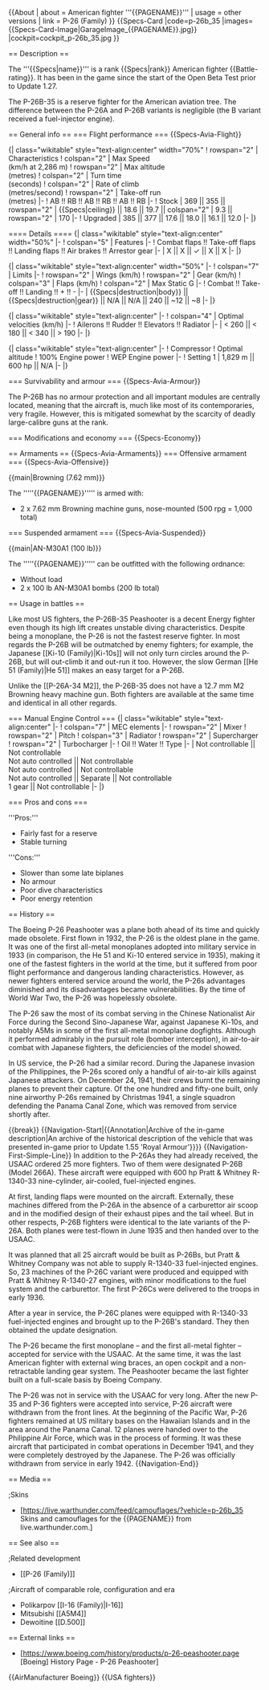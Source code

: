 {{About
| about = American fighter '''{{PAGENAME}}'''
| usage = other versions
| link = P-26 (Family)
}}
{{Specs-Card
|code=p-26b_35
|images={{Specs-Card-Image|GarageImage_{{PAGENAME}}.jpg}}
|cockpit=cockpit_p-26b_35.jpg
}}

== Description ==

<!-- ''In the description, the first part should be about the history of and the creation and combat usage of the aircraft, as well as its key features. In the second part, tell the reader about the aircraft in the game. Insert a screenshot of the vehicle, so that if the novice player does not remember the vehicle by name, he will immediately understand what kind of vehicle the article is talking about.'' -->

The '''{{Specs|name}}''' is a rank {{Specs|rank}} American fighter {{Battle-rating}}. It has been in the game since the start of the Open Beta Test prior to Update 1.27.

The P-26B-35 is a reserve fighter for the American aviation tree. The difference between the P-26A and P-26B variants is negligible (the B variant received a fuel-injector engine).

== General info ==
=== Flight performance ===
{{Specs-Avia-Flight}}

<!-- ''Describe how the aircraft behaves in the air. Speed, manoeuvrability, acceleration and allowable loads - these are the most important characteristics of the vehicle.'' -->

{| class="wikitable" style="text-align:center" width="70%"
! rowspan="2" | Characteristics
! colspan="2" | Max Speed<br>(km/h at 2,286 m)
! rowspan="2" | Max altitude<br>(metres)
! colspan="2" | Turn time<br>(seconds)
! colspan="2" | Rate of climb<br>(metres/second)
! rowspan="2" | Take-off run<br>(metres)
|-
! AB !! RB !! AB !! RB !! AB !! RB
|-
! Stock
| 369 || 355 || rowspan="2" | {{Specs|ceiling}} || 18.6 || 19.7 || colspan="2" | 9.3 || rowspan="2" | 170
|-
! Upgraded
| 385 || 377 || 17.6 || 18.0 || 16.1 || 12.0
|-
|}

==== Details ====
{| class="wikitable" style="text-align:center" width="50%"
|-
! colspan="5" | Features
|-
! Combat flaps !! Take-off flaps !! Landing flaps !! Air brakes !! Arrestor gear
|-
| X || X || ✓ || X || X <!-- ✓ -->
|-
|}

{| class="wikitable" style="text-align:center" width="50%"
|-
! colspan="7" | Limits
|-
! rowspan="2" | Wings (km/h)
! rowspan="2" | Gear (km/h)
! colspan="3" | Flaps (km/h)
! colspan="2" | Max Static G
|-
! Combat !! Take-off !! Landing !! + !! -
|-
| {{Specs|destruction|body}} || {{Specs|destruction|gear}} || N/A || N/A || 240 || ~12 || ~8
|-
|}

{| class="wikitable" style="text-align:center"
|-
! colspan="4" | Optimal velocities (km/h)
|-
! Ailerons !! Rudder !! Elevators !! Radiator
|-
| < 260 || < 180 || < 340 || > 190
|-
|}

{| class="wikitable" style="text-align:center"
|-
! Compressor
! Optimal altitude
! 100% Engine power
! WEP Engine power
|-
! Setting 1
| 1,829 m || 600 hp || N/A
|-
|}

=== Survivability and armour ===
{{Specs-Avia-Armour}}

<!-- ''Examine the survivability of the aircraft. Note how vulnerable the structure is and how secure the pilot is, whether the fuel tanks are armoured, etc. Describe the armour, if there is any, and also mention the vulnerability of other critical aircraft systems.'' -->

The P-26B has no armour protection and all important modules are centrally located, meaning that the aircraft is, much like most of its contemporaries, very fragile. However, this is mitigated somewhat by the scarcity of deadly large-calibre guns at the rank.

=== Modifications and economy ===
{{Specs-Economy}}

== Armaments ==
{{Specs-Avia-Armaments}}
=== Offensive armament ===
{{Specs-Avia-Offensive}}

<!-- ''Describe the offensive armament of the aircraft, if any. Describe how effective the cannons and machine guns are in a battle, and also what belts or drums are better to use. If there is no offensive weaponry, delete this subsection.'' -->

{{main|Browning (7.62 mm)}}

The '''''{{PAGENAME}}''''' is armed with:

- 2 x 7.62 mm Browning machine guns, nose-mounted (500 rpg = 1,000 total)

=== Suspended armament ===
{{Specs-Avia-Suspended}}

<!-- ''Describe the aircraft's suspended armament: additional cannons under the wings, bombs, rockets and torpedoes. This section is especially important for bombers and attackers. If there is no suspended weaponry remove this subsection.'' -->

{{main|AN-M30A1 (100 lb)}}

The '''''{{PAGENAME}}''''' can be outfitted with the following ordnance:

- Without load
- 2 x 100 lb AN-M30A1 bombs (200 lb total)

== Usage in battles ==

<!-- ''Describe the tactics of playing in the aircraft, the features of using aircraft in a team and advice on tactics. Refrain from creating a "guide" - do not impose a single point of view, but instead, give the reader food for thought. Examine the most dangerous enemies and give recommendations on fighting them. If necessary, note the specifics of the game in different modes (AB, RB, SB).'' -->

Like most US fighters, the P-26B-35 Peashooter is a decent Energy fighter even though its high lift creates unstable diving characteristics. Despite being a monoplane, the P-26 is not the fastest reserve fighter. In most regards the P-26B will be outmatched by enemy fighters; for example, the Japanese [[Ki-10 (Family)|Ki-10s]] will not only turn circles around the P-26B, but will out-climb it and out-run it too. However, the slow German [[He 51 (Family)|He 51]] makes an easy target for a P-26B.

Unlike the [[P-26A-34 M2]], the P-26B-35 does not have a 12.7 mm M2 Browning heavy machine gun. Both fighters are available at the same time and identical in all other regards.

=== Manual Engine Control ===
{| class="wikitable" style="text-align:center"
|-
! colspan="7" | MEC elements
|-
! rowspan="2" | Mixer
! rowspan="2" | Pitch
! colspan="3" | Radiator
! rowspan="2" | Supercharger
! rowspan="2" | Turbocharger
|-
! Oil !! Water !! Type
|-
| Not controllable || Not controllable<br>Not auto controlled || Not controllable<br>Not auto controlled || Not controllable<br>Not auto controlled || Separate || Not controllable<br>1 gear || Not controllable
|-
|}

=== Pros and cons ===

<!-- ''Summarise and briefly evaluate the vehicle in terms of its characteristics and combat effectiveness. Mark its pros and cons in the bulleted list. Try not to use more than 6 points for each of the characteristics. Avoid using categorical definitions such as "bad", "good" and the like - use substitutions with softer forms such as "inadequate" and "effective".'' -->

'''Pros:'''

- Fairly fast for a reserve
- Stable turning

'''Cons:'''

- Slower than some late biplanes
- No armour
- Poor dive characteristics
- Poor energy retention

== History ==

<!-- ''Describe the history of the creation and combat usage of the aircraft in more detail than in the introduction. If the historical reference turns out to be too long, take it to a separate article, taking a link to the article about the vehicle and adding a block "/History" (example: <nowiki>https://wiki.warthunder.com/(Vehicle-name)/History</nowiki>) and add a link to it here using the <code>main</code> template. Be sure to reference text and sources by using <code><nowiki><ref></ref></nowiki></code>, as well as adding them at the end of the article with <code><nowiki><references /></nowiki></code>. This section may also include the vehicle's dev blog entry (if applicable) and the in-game encyclopedia description (under <code><nowiki>=== In-game description ===</nowiki></code>, also if applicable).'' -->

The Boeing P-26 Peashooter was a plane both ahead of its time and quickly made obsolete. First flown in 1932, the P-26 is the oldest plane in the game. It was one of the first all-metal monoplanes adopted into military service in 1933 (in comparison, the He 51 and Ki-10 entered service in 1935), making it one of the fastest fighters in the world at the time, but it suffered from poor flight performance and dangerous landing characteristics. However, as newer fighters entered service around the world, the P-26s advantages diminished and its disadvantages became vulnerabilities. By the time of World War Two, the P-26 was hopelessly obsolete.

The P-26 saw the most of its combat serving in the Chinese Nationalist Air Force during the Second Sino-Japanese War, against Japanese Ki-10s, and notably A5Ms in some of the first all-metal monoplane dogfights. Although it performed admirably in the pursuit role (bomber interception), in air-to-air combat with Japanese fighters, the deficiencies of the model showed.

In US service, the P-26 had a similar record. During the Japanese invasion of the Philippines, the P-26s scored only a handful of air-to-air kills against Japanese attackers. On December 24, 1941, their crews burnt the remaining planes to prevent their capture. Of the one hundred and fifty-one built, only nine airworthy P-26s remained by Christmas 1941, a single squadron defending the Panama Canal Zone, which was removed from service shortly after.

{{break}}
{{Navigation-Start|{{Annotation|Archive of the in-game description|An archive of the historical description of the vehicle that was presented in-game prior to Update 1.55 'Royal Armour'}}}}
{{Navigation-First-Simple-Line}}
In addition to the P-26As they had already received, the USAAC ordered 25 more fighters. Two of them were designated P-26B (Model 266A). These aircraft were equipped with 600 hp Pratt & Whitney R-1340-33 nine-cylinder, air-cooled, fuel-injected engines.

At first, landing flaps were mounted on the aircraft. Externally, these machines differed from the Р-26A in the absence of a carburettor air scoop and in the modified design of their exhaust pipes and the tail wheel. But in other respects, P-26B fighters were identical to the late variants of the P-26A. Both planes were test-flown in June 1935 and then handed over to the USAAC.

It was planned that all 25 aircraft would be built as P-26Bs, but Pratt & Whitney Company was not able to supply R-1340-33 fuel-injected engines. So, 23 machines of the P-26C variant were produced and equipped with Pratt & Whitney R-1340-27 engines, with minor modifications to the fuel system and the carburettor. The first P-26Cs were delivered to the troops in early 1936.

After a year in service, the P-26C planes were equipped with R-1340-33 fuel-injected engines and brought up to the P-26B's standard. They then obtained the update designation.

The P-26 became the first monoplane – and the first all-metal fighter – accepted for service with the USAAC. At the same time, it was the last American fighter with external wing braces, an open cockpit and a non-retractable landing gear system. The Peashooter became the last fighter built on a full-scale basis by Boeing Company.

The P-26 was not in service with the USAAC for very long. After the new P-35 and P-36 fighters were accepted into service, P-26 aircraft were withdrawn from the front lines. At the beginning of the Pacific War, P-26 fighters remained at US military bases on the Hawaiian Islands and in the area around the Panama Canal. 12 planes were handed over to the Philippine Air Force, which was in the process of forming. It was these aircraft that participated in combat operations in December 1941, and they were completely destroyed by the Japanese. The P-26 was officially withdrawn from service in early 1942.
{{Navigation-End}}

== Media ==

<!-- ''Excellent additions to the article would be video guides, screenshots from the game, and photos.'' -->

;Skins

- [https://live.warthunder.com/feed/camouflages/?vehicle=p-26b_35 Skins and camouflages for the {{PAGENAME}} from live.warthunder.com.]

== See also ==

<!-- ''Links to the articles on the War Thunder Wiki that you think will be useful for the reader, for example:''
* ''reference to the series of the aircraft;''
* ''links to approximate analogues of other nations and research trees.'' -->

;Related development

- [[P-26 (Family)]]

;Aircraft of comparable role, configuration and era

- Polikarpov [[I-16 (Family)|I-16]]
- Mitsubishi [[A5M4]]
- Dewoitine [[D.500]]

== External links ==

<!-- ''Paste links to sources and external resources, such as:''
* ''topic on the official game forum;''
* ''other literature.'' -->

- [https://www.boeing.com/history/products/p-26-peashooter.page <nowiki>[Boeing]</nowiki> History Page - P-26 Peashooter]

{{AirManufacturer Boeing}}
{{USA fighters}}

